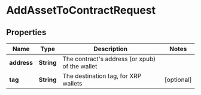 

# AddAssetToContractRequest


## Properties

| Name | Type | Description | Notes |
|------------ | ------------- | ------------- | -------------|
|**address** | **String** | The contract&#39;s address (or xpub) of the wallet |  |
|**tag** | **String** | The destination tag, for XRP wallets |  [optional] |



